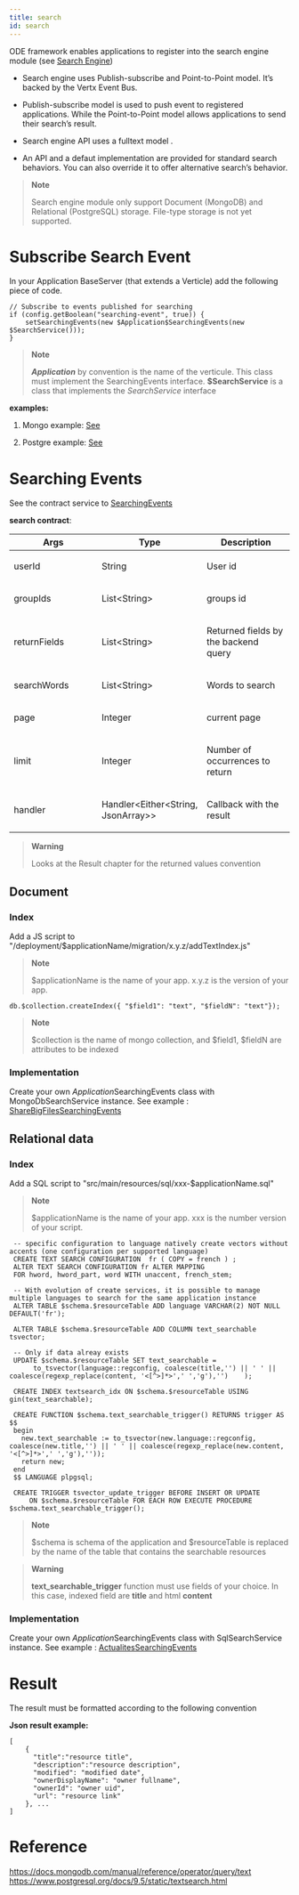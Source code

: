 ```yaml
---
title: search
id: search
---
```

ODE framework enables applications to register into the search engine module (see [Search Engine](https://github.com/OPEN-ENT-NG/search-engine))

-   Search engine uses Publish-subscribe and Point-to-Point model. It’s backed by the Vertx Event Bus.

-   Publish-subscribe model is used to push event to registered applications. While the Point-to-Point model allows applications to send their search’s result.

-   Search engine API uses a fulltext model .

-   An API and a defaut implementation are provided for standard search behaviors. You can also override it to offer alternative search’s behavior.

> **Note**
>
> Search engine module only support Document (MongoDB) and Relational (PostgreSQL) storage. File-type storage is not yet supported.

# Subscribe Search Event

In your Application BaseServer (that extends a Verticle) add the following piece of code.

    // Subscribe to events published for searching
    if (config.getBoolean("searching-event", true)) {
        setSearchingEvents(new $Application$SearchingEvents(new $SearchService()));
    }

> **Note**
>
> **$Application$** by convention is the name of the verticule. This class must implement the SearchingEvents interface. **$SearchService** is a class that implements the *SearchService* interface

**examples:**

1.  Mongo example: [See](https://github.com/OPEN-ENT-NG/share-big-files/blob/0.4.0/src/main/java/fr/openent/sharebigfiles/ShareBigFiles.java#L68)

2.  Postgre example: [See](https://github.com/OPEN-ENT-NG/actualites/blob/0.13.0/src/main/java/net/atos/entng/actualites/Actualites.java#L63)

# Searching Events

See the contract service to [SearchingEvents](https://github.com/entcore/entcore/blob/1.26.0/common/src/main/java/org/entcore/common/search/SearchingEvents.java#L31)

**search contract**:

<table>
<colgroup>
<col width="33%" />
<col width="33%" />
<col width="33%" />
</colgroup>
<thead>
<tr class="header">
<th>Args</th>
<th>Type</th>
<th>Description</th>
</tr>
</thead>
<tbody>
<tr class="odd">
<td><p>userId</p></td>
<td><p>String</p></td>
<td><p>User id</p></td>
</tr>
<tr class="even">
<td><p>groupIds</p></td>
<td><p>List&lt;String&gt;</p></td>
<td><p>groups id</p></td>
</tr>
<tr class="odd">
<td><p>returnFields</p></td>
<td><p>List&lt;String&gt;</p></td>
<td><p>Returned fields by the backend query</p></td>
</tr>
<tr class="even">
<td><p>searchWords</p></td>
<td><p>List&lt;String&gt;</p></td>
<td><p>Words to search</p></td>
</tr>
<tr class="odd">
<td><p>page</p></td>
<td><p>Integer</p></td>
<td><p>current page</p></td>
</tr>
<tr class="even">
<td><p>limit</p></td>
<td><p>Integer</p></td>
<td><p>Number of occurrences to return</p></td>
</tr>
<tr class="odd">
<td><p>handler</p></td>
<td><p>Handler&lt;Either&lt;String, JsonArray&gt;&gt;</p></td>
<td><p>Callback with the result</p></td>
</tr>
</tbody>
</table>

> **Warning**
>
> Looks at the Result chapter for the returned values convention

## Document

### Index

Add a JS script to "/deployment/$applicationName/migration/x.y.z/addTextIndex.js"

> **Note**
>
> $applicationName is the name of your app. x.y.z is the version of your app.

    db.$collection.createIndex({ "$field1": "text", "$fieldN": "text"});

> **Note**
>
> $collection is the name of mongo collection, and $field1, $fieldN are attributes to be indexed

### Implementation

Create your own $Application$SearchingEvents class with MongoDbSearchService instance.
See example : [ShareBigFilesSearchingEvents](https://github.com/OPEN-ENT-NG/share-big-files/blob/0.4.0/src/main/java/fr/openent/sharebigfiles/services/ShareBigFilesSearchingEvents.java#L36)

## Relational data

### Index

Add a SQL script to "src/main/resources/sql/xxx-$applicationName.sql"

> **Note**
>
> $applicationName is the name of your app. xxx is the number version of your script.

     -- specific configuration to language natively create vectors without accents (one configuration per supported language)
     CREATE TEXT SEARCH CONFIGURATION  fr ( COPY = french ) ;
     ALTER TEXT SEARCH CONFIGURATION fr ALTER MAPPING
     FOR hword, hword_part, word WITH unaccent, french_stem;

     -- With evolution of create services, it is possible to manage multiple languages to search for the same application instance
     ALTER TABLE $schema.$resourceTable ADD language VARCHAR(2) NOT NULL DEFAULT('fr');

     ALTER TABLE $schema.$resourceTable ADD COLUMN text_searchable tsvector;

     -- Only if data alreay exists
     UPDATE $schema.$resourceTable SET text_searchable =
          to_tsvector(language::regconfig, coalesce(title,'') || ' ' || coalesce(regexp_replace(content, '<[^>]*>',' ','g'),'')    );

     CREATE INDEX textsearch_idx ON $schema.$resourceTable USING gin(text_searchable);

     CREATE FUNCTION $schema.text_searchable_trigger() RETURNS trigger AS $$
     begin
       new.text_searchable := to_tsvector(new.language::regconfig, coalesce(new.title,'') || ' ' || coalesce(regexp_replace(new.content, '<[^>]*>',' ','g'),''));
       return new;
     end
     $$ LANGUAGE plpgsql;

     CREATE TRIGGER tsvector_update_trigger BEFORE INSERT OR UPDATE
         ON $schema.$resourceTable FOR EACH ROW EXECUTE PROCEDURE $schema.text_searchable_trigger();

> **Note**
>
> $schema is schema of the application and $resourceTable is replaced by the name of the table that contains the searchable resources

> **Warning**
>
> **text\_searchable\_trigger** function must use fields of your choice. In this case, indexed field are **title** and html **content**

### Implementation

Create your own $Application$SearchingEvents class with SqlSearchService instance.
See example : [ActualitesSearchingEvents](https://github.com/OPEN-ENT-NG/actualites/blob/0.13.0/src/main/java/net/atos/entng/actualites/services/impl/ActualitesSearchingEvents.java#L46)

# Result

The result must be formatted according to the following convention

**Json result example:**

    [
        {
          "title":"resource title",
          "description":"resource description",
          "modified": "modified date",
          "ownerDisplayName": "owner fullname",
          "ownerId": "owner uid",
          "url": "resource link"
        }, ...
    ]

# Reference

<https://docs.mongodb.com/manual/reference/operator/query/text>
<https://www.postgresql.org/docs/9.5/static/textsearch.html>
